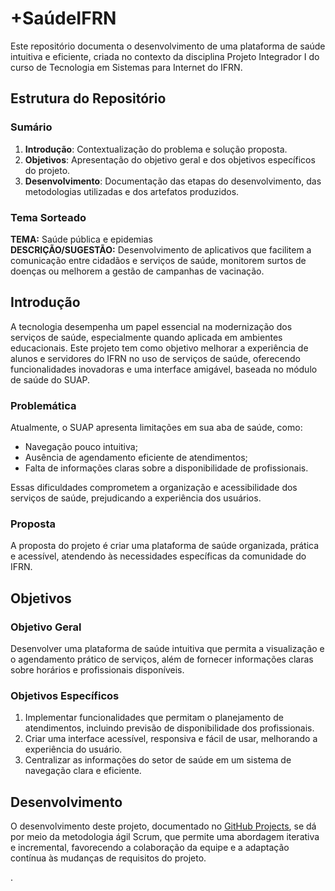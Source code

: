 # +SaúdeIFRN  

Este repositório documenta o desenvolvimento de uma plataforma de saúde intuitiva e eficiente, criada no contexto da disciplina Projeto Integrador I do curso de Tecnologia em Sistemas para Internet do IFRN.  

## Estrutura do Repositório  

### Sumário  
1. **Introdução**: Contextualização do problema e solução proposta.  
2. **Objetivos**: Apresentação do objetivo geral e dos objetivos específicos do projeto.  
3. **Desenvolvimento**: Documentação das etapas do desenvolvimento, das metodologias utilizadas e dos artefatos produzidos.  

### Tema Sorteado  
**TEMA:** Saúde pública e epidemias  
**DESCRIÇÃO/SUGESTÃO:** Desenvolvimento de aplicativos que facilitem a comunicação entre cidadãos e serviços de saúde, monitorem surtos de doenças ou melhorem a gestão de campanhas de vacinação.  

## Introdução

A tecnologia desempenha um papel essencial na modernização dos serviços de saúde, especialmente quando aplicada em ambientes educacionais. Este projeto tem como objetivo melhorar a experiência de alunos e servidores do IFRN no uso de serviços de saúde, oferecendo funcionalidades inovadoras e uma interface amigável, baseada no módulo de saúde do SUAP.  

### Problemática  

Atualmente, o SUAP apresenta limitações em sua aba de saúde, como:  
- Navegação pouco intuitiva;  
- Ausência de agendamento eficiente de atendimentos;  
- Falta de informações claras sobre a disponibilidade de profissionais.  

Essas dificuldades comprometem a organização e acessibilidade dos serviços de saúde, prejudicando a experiência dos usuários.  

### Proposta

A proposta do projeto é criar uma plataforma de saúde organizada, prática e acessível, atendendo às necessidades específicas da comunidade do IFRN.  

## Objetivos  

### Objetivo Geral  
Desenvolver uma plataforma de saúde intuitiva que permita a visualização e o agendamento prático de serviços, além de fornecer informações claras sobre horários e profissionais disponíveis.  

### Objetivos Específicos  
1. Implementar funcionalidades que permitam o planejamento de atendimentos, incluindo previsão de disponibilidade dos profissionais.  
2. Criar uma interface acessível, responsiva e fácil de usar, melhorando a experiência do usuário.  
3. Centralizar as informações do setor de saúde em um sistema de navegação clara e eficiente.

## Desenvolvimento  
O desenvolvimento deste projeto, documentado no [GitHub Projects](https://github.com/users/delellisc/projects/3), se dá por meio da metodologia ágil Scrum, que permite uma abordagem iterativa e incremental, favorecendo a colaboração da equipe e a adaptação contínua às mudanças de requisitos do projeto.

.